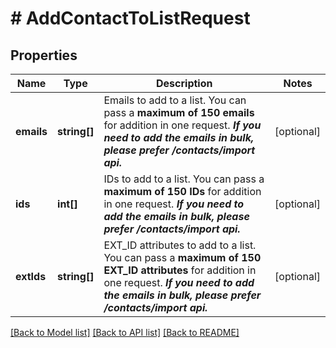 # # AddContactToListRequest

## Properties

Name | Type | Description | Notes
------------ | ------------- | ------------- | -------------
**emails** | **string[]** | Emails to add to a list. You can pass a **maximum of 150 emails** for addition in one request. **_If you need to add the emails in bulk, please prefer /contacts/import api._** | [optional]
**ids** | **int[]** | IDs to add to a list. You can pass a **maximum of 150 IDs** for addition in one request. **_If you need to add the emails in bulk, please prefer /contacts/import api._** | [optional]
**extIds** | **string[]** | EXT_ID attributes to add to a list. You can pass a **maximum of 150 EXT_ID attributes** for addition in one request. **_If you need to add the emails in bulk, please prefer /contacts/import api._** | [optional]

[[Back to Model list]](../../README.md#models) [[Back to API list]](../../README.md#endpoints) [[Back to README]](../../README.md)
